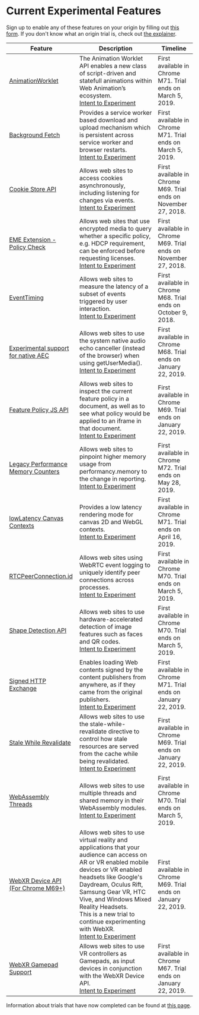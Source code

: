 # Current Experimental Features

Sign up to enable any of these features on your origin by filling out [this form](http://bit.ly/OriginTrialSignup). If you don't know what an origin trial is, check out [the explainer](explainer.md).

| Feature | Description | Timeline |
| --- | --- | --- |
| [AnimationWorklet](https://wicg.github.io/animation-worklet/) | The Animation Worklet API enables a new class of script-driven and statefull animations within Web Animation’s ecosystem. <br>[Intent to Experiment](https://groups.google.com/a/chromium.org/d/topic/blink-dev/AZ-PYPMS7EA/discussion)| First available in Chrome M71. Trial ends on March 5, 2019. |
| [Background Fetch](https://github.com/WICG/background-fetch) | Provides a service worker based download and upload mechanism which is persistent across service worker and browser restarts. <br>[Intent to Experiment](https://groups.google.com/a/chromium.org/d/topic/blink-dev/z5WX-2RMulo/discussion)| First available in Chrome M71. Trial ends on March 5, 2019. |
| [Cookie Store API](https://wicg.github.io/cookie-store/explainer.html) | Allows web sites to access cookies asynchronously, including listening for changes via events. <br>[Intent to Experiment](https://groups.google.com/a/chromium.org/d/topic/blink-dev/pdxkBoURmaA/discussion)| First available in Chrome M69. Trial ends on November 27, 2018. |
| [EME Extension - Policy Check](https://github.com/WICG/hdcp-detection/blob/master/explainer.md) | Allows web sites that use encrypted media to query whether a specific policy, e.g. HDCP requirement, can be enforced before requesting licenses. <br>[Intent to Experiment](https://groups.google.com/a/chromium.org/d/topic/blink-dev/ITzZ_yx4bF8/discussion)| First available in Chrome M69. Trial ends on November 27, 2018. |
| [EventTiming](https://github.com/WICG/event-timing) | Allows web sites to measure the latency of a subset of events triggered by user interaction. <br>[Intent to Experiment](https://groups.google.com/a/chromium.org/d/topic/blink-dev/wybNlFUskig/discussion)| First available in Chrome M68. Trial ends on October 9, 2018. |
| [Experimental support for native AEC](https://docs.google.com/document/d/e/2PACX-1vQso5jFgO8nLi0YDfrx6ZhVxWLSsWVta16zigVsAQ9xNHr-wbbqmny60nCptaBc371wvULAsSIbvuxD/pub) | Allows web sites to use the system native audio echo canceller (instead of the browser) when using getUserMedia(). <br>[Intent to Experiment](https://groups.google.com/a/chromium.org/d/topic/blink-dev/oorJXF1LoM8/discussion)| First available in Chrome M68. Trial ends on January 22, 2019. |
| [Feature Policy JS API](https://wicg.github.io/feature-policy/#introspection) | Allows web sites to inspect the current feature policy in a document, as well as to see what policy would be applied to an iframe in that document. <br>[Intent to Experiment](https://groups.google.com/a/chromium.org/forum/#!msg/blink-dev/pQZopKWaQIk/Z-XD1hvwBQAJ)| First available in Chrome M69. Trial ends on January 22, 2019. |
| [Legacy Performance Memory Counters](https://docs.google.com/document/d/1eGvXIWNRdmFF6FA1I2tpBTTJk08tZ6RNoVlPZx6DaH0) | Allows web sites to pinpoint higher memory usage from performancy.memory to the change in reporting. <br>[Intent to Experiment](https://groups.google.com/a/chromium.org/forum/#!topic/blink-dev/RUSjTZ-qdmg/discussion)| First available in Chrome M72. Trial ends on May 28, 2019. |
| [lowLatency Canvas Contexts](https://tinyurl.com/lowlatency-canvas-on-chromeos) | Provides a low latency rendering mode for canvas 2D and WebGL contexts. <br>[Intent to Experiment](https://groups.google.com/a/chromium.org/d/topic/blink-dev/jWBA5ooXNIU/discussion) | First available in Chrome M71. Trial ends on April 16, 2019. |
| [RTCPeerConnection.id](https://docs.google.com/document/d/1Xr4CF7Arg_0v3QdIOT8eCXPYc6hCZo7Ud1B6zPTcSl4/edit) | Allows web sites using WebRTC event logging to uniquely identify peer connections across processes. <br>[Intent to Experiment](https://groups.google.com/a/chromium.org/forum/#!topic/blink-dev/1L-njB3BCUM)| First available in Chrome M70. Trial ends on March 5, 2019. |
| [Shape Detection API](https://paul.kinlan.me/face-detection/) | Allows web sites to use hardware-accelerated detection of image features such as faces and QR codes. <br>[Intent to Experiment](https://groups.google.com/a/chromium.org/d/msg/blink-dev/eJnB-5Sg-mQ/uvdWnO2OBQAJ)| First available in Chrome M70. Trial ends on March 5, 2019. |
| [Signed HTTP Exchange](https://docs.google.com/document/d/1P1t-ZGb216JLxZiWQOi-g9oOx50f7PVRE_h4TjkJkFM/view) | Enables loading Web contents signed by the content publishers from anywhere, as if they came from the original publishers. <br>[Intent to Experiment](https://groups.google.com/a/chromium.org/forum/#!topic/blink-dev/MKHe54W996c)| First available in Chrome M71. Trial ends on January 22, 2019. |
| [Stale While Revalidate](https://github.com/dtapuska/stale-while-revalidate) | Allows web sites to use the stale-while-revalidate directive to control how stale resources are served from the cache while being revalidated. <br>[Intent to Experiment](https://groups.google.com/a/chromium.org/d/topic/blink-dev/k0jK4JIhiYk/discussion)| First available in Chrome M69. Trial ends on January 22, 2019. |
| [WebAssembly Threads](https://github.com/WebAssembly/threads/blob/master/proposals/threads/Overview.md) | Allows web sites to use multiple threads and shared memory in their WebAssembly modules. <br>[Intent to Experiment](https://groups.google.com/a/chromium.org/d/topic/blink-dev/41XDSl0-QIU/discussion)| First available in Chrome M70. Trial ends on March 5, 2019. |
| [WebXR Device API (For Chrome M69+)](https://immersive-web.github.io/webxr-reference/#apis) | Allows web sites to use virtual reality and applications that your audience can access on AR or VR enabled mobile devices or VR enabled headsets like Google's Daydream, Oculus Rift, Samsung Gear VR, HTC Vive, and Windows Mixed Reality Headsets. <br>This is a new trial to continue experimenting with WebXR. <br>[Intent to Experiment](https://groups.google.com/a/chromium.org/forum/#!topic/blink-dev/QdjD9onSDFU)| First available in Chrome M69. Trial ends on January 22, 2019. |
| [WebXR Gamepad Support](https://immersive-web.github.io/webxr-reference/#apis) | Allows web sites to use VR controllers as Gamepads, as input devices in conjunction with the WebXR Device API. <br>[Intent to Experiment](https://groups.google.com/a/chromium.org/forum/#!msg/blink-dev/7TWtMJffZno/6PIypcG0AgAJ)| First available in Chrome M67. Trial ends on January 22, 2019. |

Information about trials that have now completed can be found at [this page](completed-trials.md).

